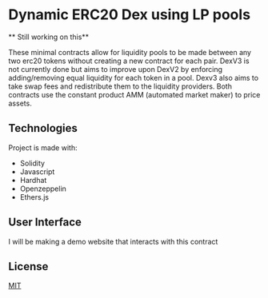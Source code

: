 # Dynamic ERC20 Dex using LP pools

** Still working on this**

These minimal contracts allow for liquidity pools to be made between any two erc20 tokens without creating a new contract for each pair. DexV3 is not currently done but aims to improve upon DexV2 by enforcing adding/removing equal liquidity for each token in a pool. Dexv3 also aims to take swap fees and redistribute them to the liquidity providers. Both contracts use the constant product AMM (automated market maker) to price assets.

## Technologies

Project is made with:

- Solidity
- Javascript
- Hardhat
- Openzeppelin
- Ethers.js

## User Interface

I will be making a demo website that interacts with this contract

## License

[MIT](https://choosealicense.com/licenses/mit/)
